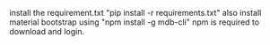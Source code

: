 install the requirement.txt "pip install -r requirements.txt" also install material bootstrap using "npm install -g mdb-cli" npm is required to download and login. 
